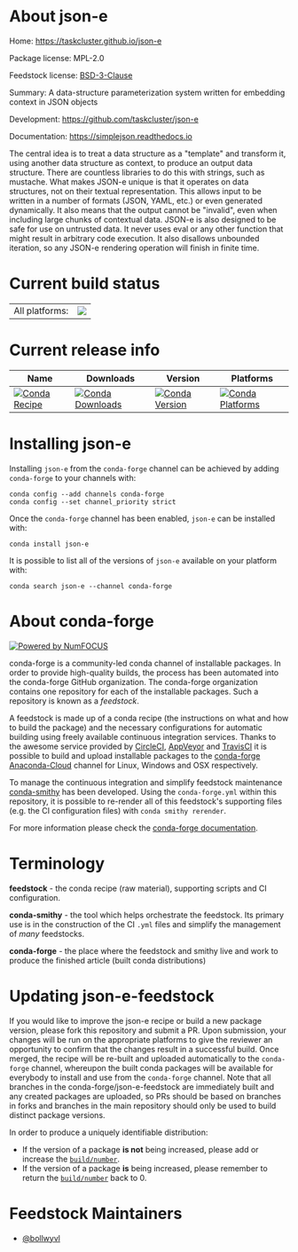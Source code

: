 About json-e
============

Home: https://taskcluster.github.io/json-e

Package license: MPL-2.0

Feedstock license: [BSD-3-Clause](https://github.com/conda-forge/json-e-feedstock/blob/master/LICENSE.txt)

Summary: A data-structure parameterization system written for embedding context in JSON objects

Development: https://github.com/taskcluster/json-e

Documentation: https://simplejson.readthedocs.io

The central idea is to treat a data structure as a "template" and transform it, using another data structure as context, to produce an output data structure.
There are countless libraries to do this with strings, such as mustache. What makes JSON-e unique is that it operates on data structures, not on their textual representation. This allows input to be written in a number of formats (JSON, YAML, etc.) or even generated dynamically. It also means that the output cannot be "invalid", even when including large chunks of contextual data.
JSON-e is also designed to be safe for use on untrusted data. It never uses eval or any other function that might result in arbitrary code execution. It also disallows unbounded iteration, so any JSON-e rendering operation will finish in finite time.


Current build status
====================


<table><tr><td>All platforms:</td>
    <td>
      <a href="https://dev.azure.com/conda-forge/feedstock-builds/_build/latest?definitionId=7364&branchName=master">
        <img src="https://dev.azure.com/conda-forge/feedstock-builds/_apis/build/status/json-e-feedstock?branchName=master">
      </a>
    </td>
  </tr>
</table>

Current release info
====================

| Name | Downloads | Version | Platforms |
| --- | --- | --- | --- |
| [![Conda Recipe](https://img.shields.io/badge/recipe-json--e-green.svg)](https://anaconda.org/conda-forge/json-e) | [![Conda Downloads](https://img.shields.io/conda/dn/conda-forge/json-e.svg)](https://anaconda.org/conda-forge/json-e) | [![Conda Version](https://img.shields.io/conda/vn/conda-forge/json-e.svg)](https://anaconda.org/conda-forge/json-e) | [![Conda Platforms](https://img.shields.io/conda/pn/conda-forge/json-e.svg)](https://anaconda.org/conda-forge/json-e) |

Installing json-e
=================

Installing `json-e` from the `conda-forge` channel can be achieved by adding `conda-forge` to your channels with:

```
conda config --add channels conda-forge
conda config --set channel_priority strict
```

Once the `conda-forge` channel has been enabled, `json-e` can be installed with:

```
conda install json-e
```

It is possible to list all of the versions of `json-e` available on your platform with:

```
conda search json-e --channel conda-forge
```


About conda-forge
=================

[![Powered by
NumFOCUS](https://img.shields.io/badge/powered%20by-NumFOCUS-orange.svg?style=flat&colorA=E1523D&colorB=007D8A)](https://numfocus.org)

conda-forge is a community-led conda channel of installable packages.
In order to provide high-quality builds, the process has been automated into the
conda-forge GitHub organization. The conda-forge organization contains one repository
for each of the installable packages. Such a repository is known as a *feedstock*.

A feedstock is made up of a conda recipe (the instructions on what and how to build
the package) and the necessary configurations for automatic building using freely
available continuous integration services. Thanks to the awesome service provided by
[CircleCI](https://circleci.com/), [AppVeyor](https://www.appveyor.com/)
and [TravisCI](https://travis-ci.com/) it is possible to build and upload installable
packages to the [conda-forge](https://anaconda.org/conda-forge)
[Anaconda-Cloud](https://anaconda.org/) channel for Linux, Windows and OSX respectively.

To manage the continuous integration and simplify feedstock maintenance
[conda-smithy](https://github.com/conda-forge/conda-smithy) has been developed.
Using the ``conda-forge.yml`` within this repository, it is possible to re-render all of
this feedstock's supporting files (e.g. the CI configuration files) with ``conda smithy rerender``.

For more information please check the [conda-forge documentation](https://conda-forge.org/docs/).

Terminology
===========

**feedstock** - the conda recipe (raw material), supporting scripts and CI configuration.

**conda-smithy** - the tool which helps orchestrate the feedstock.
                   Its primary use is in the construction of the CI ``.yml`` files
                   and simplify the management of *many* feedstocks.

**conda-forge** - the place where the feedstock and smithy live and work to
                  produce the finished article (built conda distributions)


Updating json-e-feedstock
=========================

If you would like to improve the json-e recipe or build a new
package version, please fork this repository and submit a PR. Upon submission,
your changes will be run on the appropriate platforms to give the reviewer an
opportunity to confirm that the changes result in a successful build. Once
merged, the recipe will be re-built and uploaded automatically to the
`conda-forge` channel, whereupon the built conda packages will be available for
everybody to install and use from the `conda-forge` channel.
Note that all branches in the conda-forge/json-e-feedstock are
immediately built and any created packages are uploaded, so PRs should be based
on branches in forks and branches in the main repository should only be used to
build distinct package versions.

In order to produce a uniquely identifiable distribution:
 * If the version of a package **is not** being increased, please add or increase
   the [``build/number``](https://docs.conda.io/projects/conda-build/en/latest/resources/define-metadata.html#build-number-and-string).
 * If the version of a package **is** being increased, please remember to return
   the [``build/number``](https://docs.conda.io/projects/conda-build/en/latest/resources/define-metadata.html#build-number-and-string)
   back to 0.

Feedstock Maintainers
=====================

* [@bollwyvl](https://github.com/bollwyvl/)

